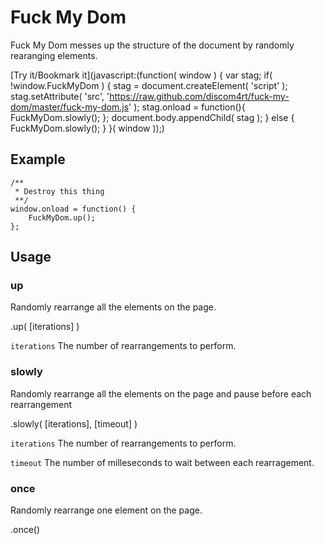# Fuck My Dom

Fuck My Dom messes up the structure of the document by randomly rearanging elements.

[Try it/Bookmark it](javascript:(function( window \) {
	var stag;
	if( !window.FuckMyDom \) {
		stag = document.createElement( 'script' \);
		stag.setAttribute( 'src', 'https://raw.github.com/discom4rt/fuck-my-dom/master/fuck-my-dom.js' \);
		stag.onload = function(\){ FuckMyDom.slowly(\); };
		document.body.appendChild( stag \);
	} else {
		FuckMyDom.slowly(\);
	}
}( window \)\);)

## Example

	/**
	 * Destroy this thing
	 **/
	window.onload = function() {
		FuckMyDom.up();
	};

## Usage

### up

Randomly rearrange all the elements on the page.

.up( [iterations] )

```iterations``` The number of rearrangements to perform.

### slowly

Randomly rearrange all the elements on the page and pause
before each rearrangement

.slowly( [iterations], [timeout] )

```iterations``` The number of rearrangements to perform.

```timeout``` The number of milleseconds to wait between each rearragement.

### once

Randomly rearrange one element on the page.

.once()
